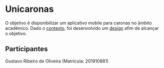 # Unicaronas

O objetivo é disponibilizar um aplicativo mobile para caronas no âmbito acadêmico. Dado o [contexto](Documentation/context.md), foi desenvolvido um [design](Documentation/design.md) afim de alcançar o objetivo.

## Participantes

Gustavo Ribeiro de Oliveira (Matrícula: 201910881)
